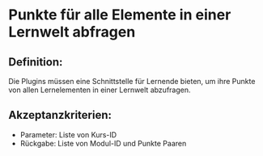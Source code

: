 # Punkte für alle Elemente in einer Lernwelt abfragen

## Definition:

Die Plugins müssen eine Schnittstelle für Lernende bieten, um ihre Punkte von allen Lernelementen in einer Lernwelt abzufragen.


## Akzeptanzkriterien:
- Parameter: Liste von Kurs-ID
- Rückgabe: Liste von Modul-ID und Punkte Paaren
